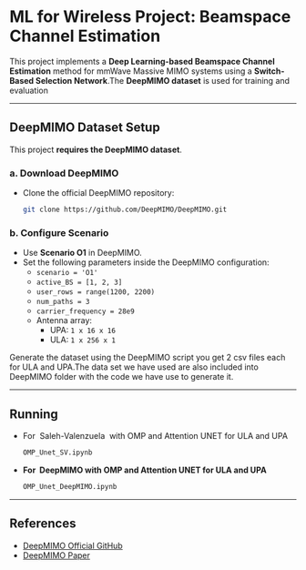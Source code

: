 # ML for Wireless Project: Beamspace Channel Estimation

This project implements a **Deep Learning-based Beamspace Channel Estimation** method for mmWave Massive MIMO systems using a **Switch-Based Selection Network**.The **DeepMIMO dataset** is used for training and evaluation

---

## DeepMIMO Dataset Setup

This project **requires the DeepMIMO dataset**.

### a. Download DeepMIMO

- Clone the official DeepMIMO repository:
  ```bash
  git clone https://github.com/DeepMIMO/DeepMIMO.git
  ```

### b. Configure Scenario

- Use **Scenario O1** in DeepMIMO.
- Set the following parameters inside the DeepMIMO configuration:
  - `scenario = 'O1'`
  - `active_BS = [1, 2, 3]`
  - `user_rows = range(1200, 2200)`
  - `num_paths = 3`
  - `carrier_frequency = 28e9`
  - Antenna array:
    - UPA: `1 x 16 x 16`
    - ULA: `1 x 256 x 1`

Generate the dataset using the DeepMIMO script you get 2 csv files each for ULA and UPA.The data set we have used are also included into DeepMIMO folder with the code we have use to generate it.

---

## Running

- For  Saleh-Valenzuela  with OMP and Attention UNET for ULA and UPA

  ```bash
  OMP_Unet_SV.ipynb
  ```

- **For  DeepMIMO with OMP and Attention UNET for ULA and UPA**

  ```bash
  OMP_Unet_DeepMIMO.ipynb
  ```

---

## References

- [DeepMIMO Official GitHub](https://github.com/DeepMIMO/DeepMIMO)
- [DeepMIMO Paper](https://arxiv.org/abs/1902.06435)
